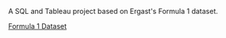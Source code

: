 A SQL and Tableau project based on Ergast's Formula 1 dataset.

[Formula 1 Dataset](https://ergast.com/mrd/db/)
